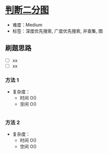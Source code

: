 # [判断二分图](https://leetcode-cn.com/problems/is-graph-bipartite/)

- 难度：Medium
- 标签：深度优先搜索, 广度优先搜索, 并查集, 图

## 刷题思路

- [ ] xx
- [ ] xx

### 方法 1

- 复杂度：
    - 时间 O()
    - 空间 O()

``` js

```

### 方法 2

- 复杂度：
    - 时间 O()
    - 空间 O()

``` js

```
